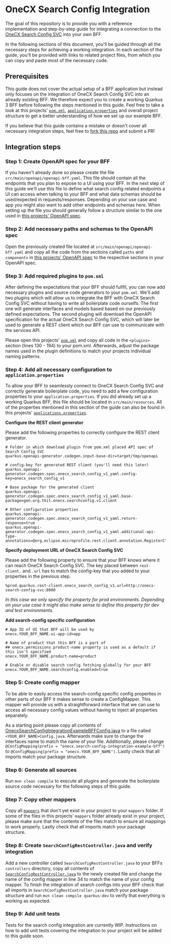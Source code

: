 # OneCX Search Config Integration
The goal of this repository is to provide you with a reference implementation and step-by-step guide for integrating a connection to the [OneCX Search Config SVC](https://github.com/onecx/onecx-search-config-svc/) into your own BFF. 

In the following sections of this document, you'll be guided through all the necessary steps for achieving a working integration. In each section of the guide, you'll be provided with links to related project files, from which you can copy and paste most of the necessary code.

## Prerequisites
This guide does not cover the actual setup of a BFF application but instead only focuses on the integration of OneCX Search Config SVC into an already existing BFF. We therefore expect you to create a working Quarkus 3 BFF before following the steps mentioned in this guide. Feel free to take a look at this projects' [`pom.xml`](./pom.xml), [`application.properties`](./src/main/resources/application.properties) and overall project structure to get a better understanding of how we set up our example BFF.

If you believe that this guide contains a mistake or doesn't cover all necessary integration steps, feel free to [fork this repo](https://github.com/bastianjakobi/onecx-search-config-integration-example-bff/fork) and submit a PR!

## Integration steps

### Step 1: Create OpenAPI spec for your BFF
If you haven't already done so please create the file `src/main/openapi/openapi-bff.yaml`. This file should contain all the endpoints that you plan to expose to a UI using your BFF. In the next step of this guide we'll use this file to define what search config related endpoints a UI can access when talking to your BFF and what data schemas should be used/expected in requests/responses. Depending on your use case and app you might also want to add other endpoints and schemas here. When setting up the file you should generally follow a structure similar to the one used in [this projects' OpenAPI spec](./src/main/openapi/openapi-bff.yaml). 

### Step 2: Add necessary paths and schemas to the OpenAPI spec
Open the previously created file located at `src/main/openapi/openapi-bff.yaml` and copy all the code from the sections called `paths` and `components` in [this projects' OpenAPI spec](./src/main/openapi/openapi-bff.yaml) to the respective sections in your OpenAPI spec.

### Step 3: Add required plugins to `pom.xml`
After defining the expectations that your BFF should fullfil, you can now add necessary plugins and source code generators to your `pom.xml`. We'll add two plugins which will allow us to integrate the BFF with OneCX Search Config SVC without having to write all boilerplate code ourselfs. The first one will generate interfaces and models based based on our previously defined expectations. The second pluging will download the OpenAPI specification for the actual OneCX Search Config SVC, which will later be used to generate a REST client which our BFF can use to communicate with the services API.

Please open this projects' [`pom.xml`](./pom.xml) and copy all code in the `<plugins>` section (lines 130 - 194) to your pom.xml. Afterwards, adjust the package names used in the plugin definitions to match your projects individual naming patterns.

### Step 4: Add all necessary configuration to `application.properties`
To allow your BFF to seamlessly connect to OneCX Search Config SVC and correctly generate boilerplate code, you need to add a few configuration properties to your `application.properties`. If you did already set up a working Quarkus BFF, this file should be located in `src/main/resources`. All of the properties mentioned in this section of the guide can also be found in this projects' [`applications.properties`](./src/main/resources/application.properties).

**Configure the REST client generator**

Please add the following properties to correctly configure the REST client generator.
````properties
# Folder in which download plugin from pom.xml placed API spec of Search Config SVC
quarkus.openapi-generator.codegen.input-base-dir=target/tmp/openapi
````
````properties
# config-key for generated REST client (you'll need this later)
quarkus.openapi-generator.codegen.spec.onecx_search_config_v1_yaml.config-key=onecx_search_config_v1

# Base package for the generated client
quarkus.openapi-generator.codegen.spec.onecx_search_config_v1_yaml.base-package=gen.org.tkit.onecx.searchconfig.v1.client

# Other configuration properties
quarkus.openapi-generator.codegen.spec.onecx_search_config_v1_yaml.return-response=true
quarkus.openapi-generator.codegen.spec.onecx_search_config_v1_yaml.additional-api-type-annotations=@org.eclipse.microprofile.rest.client.annotation.RegisterClientHeaders;
````

**Specify deployment URL of OneCX Search Config SVC**

Please add the following property to ensure that your BFF knows where it can reach OneCX Search Config SVC. The key placed between `rest-client.` and `.url` has to match the config-key that you added to your properties in the previous step.
````properties
%prod.quarkus.rest-client.onecx_search_config_v1.url=http://onecx-search-config-svc:8080
````
*In this case we only specify the property for prod environments. Depending on your use case it might also make sense to define this property for dev and test environments.*

**Add search-config specific configuration**
````properties
# App ID of UI that BFF will be used by
onecx.YOUR_BFF_NAME.ui-app-id=app

# Name of product that this BFF is a part of
## onecx.permissions.product-name property is used as a default if this isn't specified
onecx.YOUR_BFF_NAME.product-name=product

# Enable or disable search config fetching globally for your BFF
onecx.YOUR_BFF_NAME.searchconfig.enabled=true
````

### Step 5: Create config mapper
To be able to easily access the search-config specific config properties in other parts of our BFF it makes sense to create a ConfigMapper. This mapper will provide us with a straightforward interface that we can use to access all necessary config values without having to inject all properties separately.

As a starting point please copy all contents of [OnecxSearchConfigIntegrationExampleBFFConfig.java](./src/main/java/org/tkit/onecx/search/config/integration/bff/rs/mappers/OnecxSearchConfigIntegrationExampleBFFConfig.java) to a file called `<YOUR_BFF_NAME>Config.java`. Afterwards make sure to change the interfaces name to match the name of your file. Additionally, please change `@ConfigMapping(prefix = "onecx.search-config-integration-example-bff")` to `@ConfigMapping(prefix = "onecx.YOUR_BFF_NAME")`. Lastly check that all imports match your package structure.

### Step 6: Generate all sources
Run `mvn clean compile` to execute all plugins and generate the boilerplate source code necessary for the following steps of this guide.

### Step 7: Copy other mappers
Copy all [`mappers`](./src/main/java/org/tkit/onecx/search/config/integration/bff/rs/mappers/) that don't yet exist in your project to your `mappers` folder. If some of the files in this projects' `mappers` folder already exist in your project, please make sure that the contents of the files match to ensure all mappings to work properly. Lastly check that all imports match your package structure.

### Step 8: Create `SearchConfigRestController.java` and verify integration
Add a new controller called `SearchConfigRestController.java` to your BFFs `controllers` directory, copy all contents of [`SearchConfigRestController.java`](./src/main/java/org/tkit/onecx/search/config/integration/bff/rs/controllers/SearchConfigRestController.java) to the newly created file and change the name of the config mapper in line 34 to match the name of your config mapper. To finish the integration of search configs into your BFF check that all imports in `SearchConfigRestController.java` match your package structure and run `mvn clean compile quarkus:dev` to verify that everything is working as expected.

### Step 9: Add unit tests
Tests for the search config integration are currently WIP. Instructions on how to add unit tests covering the integration to your project will be added to this guide soon.


